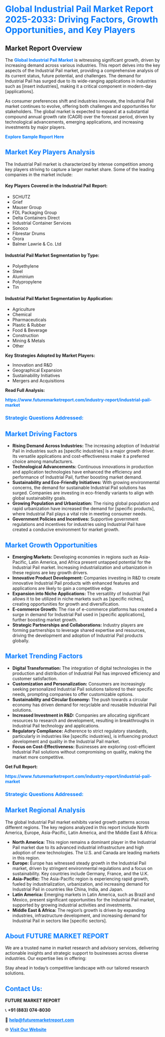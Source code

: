 <h1 style="color: #007BFF;">Global Industrial Pail Market Report 2025-2033: Driving Factors, Growth Opportunities, and Key Players</h1>

<section id="overview">
<h2>Market Report Overview</h2>
<p>The <a href="https://www.futuremarketreport.com/industry-report/industrial-pail-market" style="color: #007BFF; text-decoration: none;"><strong>Global Industrial Pail Market</strong></a> is witnessing significant growth, driven by increasing demand across various industries. This report delves into the key aspects of the Industrial Pail market, providing a comprehensive analysis of its current status, future potential, and challenges. The demand for Industrial Pail has surged due to its wide-ranging applications in industries such as [insert industries], making it a critical component in modern-day [applications].</p>
<p>As consumer preferences shift and industries innovate, the Industrial Pail market continues to evolve, offering both challenges and opportunities for stakeholders. The global market is expected to expand at a substantial compound annual growth rate (CAGR) over the forecast period, driven by technological advancements, emerging applications, and increasing investments by major players.</p>
</section>

<section id="overview">
<p><a href="https://www.futuremarketreport.com/request-sample/reportId=91457" style="color: #007BFF; text-decoration: none;"><strong>Explore Sample Report Here</strong></a></p>
</section>

<section id="key-players">
<h2 style="color: #007BFF;">Market Key Players Analysis</h2>
<p>The Industrial Pail market is characterized by intense competition among key players striving to capture a larger market share. Some of the leading companies in the market include:</p>
<h4>Key Players Covered in the Industrial Pail Report:</h4>
<ul><li>SCHUTZ</li><li>Grief</li><li>Mauser Group</li><li>FDL Packaging Group</li><li>Delta Containers Direct</li><li>Industrial Container Services</li><li>Sonoco</li><li>Fibrestar Drums</li><li>Orora</li><li>Balmer Lawrie &amp; Co. Ltd</li></ul>
<h4>Industrial Pail Market Segmentation by Type:</h4>
<ul><li>Polyethylene</li><li>Steel</li><li>Aluminium</li><li>Polypropylene</li><li>Tin</li></ul>

<h4>Industrial Pail Market Segmentation by Application:</h4>
<ul><li>Agriculture</li><li>Chemical</li><li>Pharmaceuticals</li><li>Plastic &amp; Rubber</li><li>Food &amp; Beverage</li><li>Construction</li><li>Mining &amp; Metals</li><li>Other</li></ul>
<p><strong>Key Strategies Adopted by Market Players:</strong></p>
<ul>
<li>Innovation and R&D</li>
<li>Geographical Expansion</li>
<li>Sustainability Initiatives</li>
<li>Mergers and Acquisitions</li>
</ul>
</section>

<section>
<p><strong>Read Full Analysis: </strong></p><a href="https://www.futuremarketreport.com/industry-report/industrial-pail-market" style="color: #007BFF; text-decoration: none;"><strong>https://www.futuremarketreport.com/industry-report/industrial-pail-market</strong></a>
<h3 style="color: #007BFF;">Strategic Questions Addressed:</h3>
</section>

<section id="driving-factors">
<h2 style="color: #007BFF;">Market Driving Factors</h2>
<ul>
<li><strong>Rising Demand Across Industries:</strong> The increasing adoption of Industrial Pail in industries such as [specific industries] is a major growth driver. Its versatile applications and cost-effectiveness make it a preferred choice among manufacturers.</li>
<li><strong>Technological Advancements:</strong> Continuous innovations in production and application technologies have enhanced the efficiency and performance of Industrial Pail, further boosting market demand.</li>
<li><strong>Sustainability and Eco-Friendly Initiatives:</strong> With growing environmental concerns, the demand for sustainable Industrial Pail solutions has surged. Companies are investing in eco-friendly variants to align with global sustainability goals.</li>
<li><strong>Growing Population and Urbanization:</strong> The rising global population and rapid urbanization have increased the demand for [specific products], where Industrial Pail plays a vital role in meeting consumer needs.</li>
<li><strong>Government Policies and Incentives:</strong> Supportive government regulations and incentives for industries using Industrial Pail have created a conducive environment for market growth.</li>
</ul>
</section>

<section id="growth-opportunities">
<h2 style="color: #007BFF;">Market Growth Opportunities</h2>
<ul>
<li><strong>Emerging Markets:</strong> Developing economies in regions such as Asia-Pacific, Latin America, and Africa present untapped potential for the Industrial Pail market. Increasing industrialization and urbanization in these regions are key growth drivers.</li>
<li><strong>Innovative Product Development:</strong> Companies investing in R&D to create innovative Industrial Pail products with enhanced features and applications are likely to gain a competitive edge.</li>
<li><strong>Expansion into Niche Applications:</strong> The versatility of Industrial Pail allows it to be utilized in niche markets such as [specific niches], creating opportunities for growth and diversification.</li>
<li><strong>E-commerce Growth:</strong> The rise of e-commerce platforms has created a surge in demand for Industrial Pail used in [specific applications], further boosting market growth.</li>
<li><strong>Strategic Partnerships and Collaborations:</strong> Industry players are forming partnerships to leverage shared expertise and resources, driving the development and adoption of Industrial Pail products globally.</li>
</ul>
</section>

<section id="trending-factors">
<h2 style="color: #007BFF;">Market Trending Factors</h2>
<ul>
<li><strong>Digital Transformation:</strong> The integration of digital technologies in the production and distribution of Industrial Pail has improved efficiency and customer satisfaction.</li>
<li><strong>Customization and Personalization:</strong> Consumers are increasingly seeking personalized Industrial Pail solutions tailored to their specific needs, prompting companies to offer customizable options.</li>
<li><strong>Sustainability and Circular Economy:</strong> The push towards a circular economy has driven demand for recyclable and reusable Industrial Pail solutions.</li>
<li><strong>Increased Investment in R&D:</strong> Companies are allocating significant resources to research and development, resulting in breakthroughs in Industrial Pail technology and applications.</li>
<li><strong>Regulatory Compliance:</strong> Adherence to strict regulatory standards, particularly in industries like [specific industries], is influencing product development and quality in the Industrial Pail market.</li>
<li><strong>Focus on Cost-Effectiveness:</strong> Businesses are exploring cost-efficient Industrial Pail solutions without compromising on quality, making the market more competitive.</li>
</ul>
</section>

<section>
<p><strong>Get Full Report: </strong></p><a href="https://www.futuremarketreport.com/industry-report/industrial-pail-market" style="color: #007BFF; text-decoration: none;"><strong>https://www.futuremarketreport.com/industry-report/industrial-pail-market</strong></a>
<h3 style="color: #007BFF;">Strategic Questions Addressed:</h3>
</section>


<section id="regional-analysis">
<h2 style="color: #007BFF;">Market Regional Analysis</h2>
<p>The global Industrial Pail market exhibits varied growth patterns across different regions. The key regions analyzed in this report include North America, Europe, Asia-Pacific, Latin America, and the Middle East & Africa:</p>
<ul>
<li><strong>North America:</strong> This region remains a dominant player in the Industrial Pail market due to its advanced industrial infrastructure and high adoption of new technologies. The U.S. and Canada are leading markets in this region.</li>
<li><strong>Europe:</strong> Europe has witnessed steady growth in the Industrial Pail market, driven by stringent environmental regulations and a focus on sustainability. Key countries include Germany, France, and the U.K.</li>
<li><strong>Asia-Pacific:</strong> The Asia-Pacific region is experiencing rapid growth, fueled by industrialization, urbanization, and increasing demand for Industrial Pail in countries like China, India, and Japan.</li>
<li><strong>Latin America:</strong> Emerging markets in Latin America, such as Brazil and Mexico, present significant opportunities for the Industrial Pail market, supported by growing industrial activities and investments.</li>
<li><strong>Middle East & Africa:</strong> The region’s growth is driven by expanding industries, infrastructure development, and increasing demand for Industrial Pail in sectors like [specific sectors].</li>
</ul>
</section>

<footer>
<h2 style="color: #007BFF;">About FUTURE MARKET REPORT</h2>
<p>We are a trusted name in market research and advisory services, delivering actionable insights and strategic support to businesses across diverse industries. Our expertise lies in offering:</p>

<p>Stay ahead in today’s competitive landscape with our tailored research solutions.</p>

<h2 style="color: #007BFF;">Contact Us:</h2>
<p><strong>FUTURE MARKET REPORT</strong></p>
<p>📞 <strong>+91 (883) 074-8030</strong></p>
<p>📧 <strong><a href="mailto:help@futuremarketreport.com" style="color: #007BFF;">help@futuremarketreport.com</a></strong></p>
<p>🌐 <strong><a href="https://www.futuremarketreport.com/" style="color: #007BFF;">Visit Our Website</a></strong></p>
</footer>